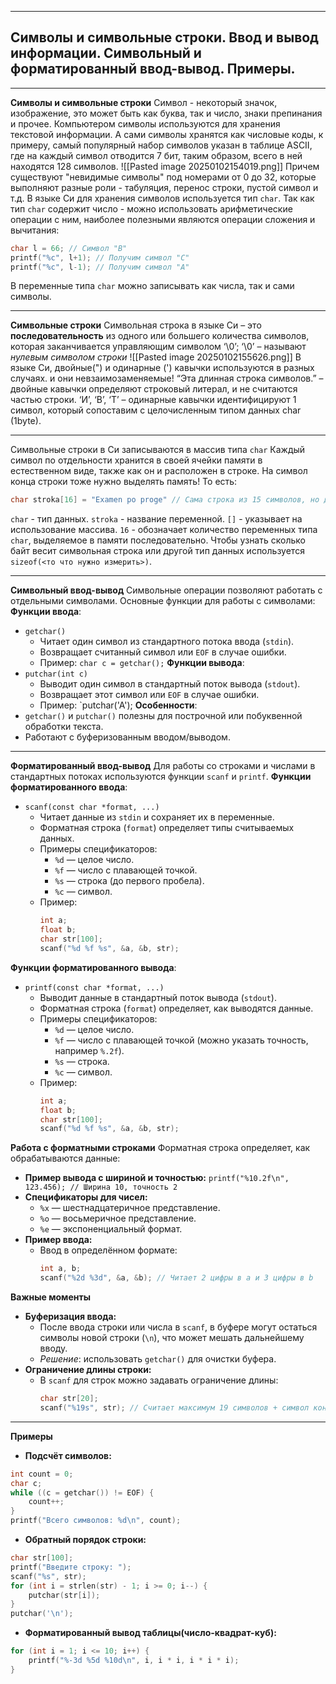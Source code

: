 ___
## Символы и символьные строки. Ввод и вывод информации. Символьный и форматированный ввод-вывод. Примеры.

___
**Символы и символьные строки**
Символ - некоторый значок, изображение, это может быть как буква, так и число, знаки препинания и прочее. Компьютером символы используются для хранения текстовой информации. А сами символы хранятся как числовые коды, к примеру, самый популярный набор символов указан в таблице ASCII, где на каждый символ отводится 7 бит, таким образом, всего в ней находятся 128 символов.
![[Pasted image 20250102154019.png]]
Причем существуют "невидимые символы" под номерами от 0 до 32, которые выполняют разные роли - табуляция, перенос строки, пустой символ и т.д.
В языке Си для хранения символов используется тип `char`.
Так как тип `char` содержит число - можно использовать арифметические операции с ним, наиболее полезными являются операции сложения и вычитания:
```c
char l = 66; // Символ "B"
printf("%c", l+1); // Получим символ "C"
printf("%c", l-1); // Получим символ "A"
```
В переменные типа `char` можно записывать как числа, так и сами символы.
___
**Символьные строки**
Символьная строка в языке Си – это **последовательность** из одного или большего количества символов, которая заканчивается управляющим символом ‘\0’; 
‘\0’ – называют *нулевым символом строки*
![[Pasted image 20250102155626.png]]
В языке Си, двойные(") и одинарные (') кавычки используются в разных случаях. и они невзаимозаменяемые!
“Эта длинная строка символов.” – двойные кавычки определяют строковый литерал, и не считаются частью строки.
‘И’, ‘В’, ‘Т’ – одинарные кавычки идентифицируют 1 символ, который сопоставим с целочисленным типом данных char (1byte).
___
Символьные строки в Си записываются в массив типа `char`
Каждый символ по отдельности хранится в своей ячейки памяти в естественном виде, также как он и расположен в строке.
На символ конца строки тоже нужно выделять память! То есть:
```c
char stroka[16] = "Examen po proge" // Сама строка из 15 символов, но добавляем символ конца строки и получится 16.
```
`char` - тип данных.
`stroka` - название переменной.
`[]` - указывает на использование массива.
`16` - обозначает количество переменных типа `char`, выделяемое в памяти последовательно.
Чтобы узнать сколько байт весит символьная строка или другой тип данных используется `sizeof(<то что нужно измерить>)`.
___
**Символьный ввод-вывод**
Символьные операции позволяют работать с отдельными символами. Основные функции для работы с символами:
**Функции ввода**:
- `getchar()`
    - Читает один символ из стандартного потока ввода (`stdin`).
    - Возвращает считанный символ или `EOF` в случае ошибки.
    - Пример:
        `char c = getchar();`
**Функции вывода**:
- `putchar(int c)`
    - Выводит один символ в стандартный поток вывода (`stdout`).
    - Возвращает этот символ или `EOF` в случае ошибки.
    - Пример:
        `putchar('A');
**Особенности**:
- `getchar()` и `putchar()` полезны для построчной или побуквенной обработки текста.
- Работают с буферизованным вводом/выводом.
___
**Форматированный ввод-вывод**
Для работы со строками и числами в стандартных потоках используются функции `scanf` и `printf`.
**Функции форматированного ввода**:
- `scanf(const char *format, ...)`
    - Читает данные из `stdin` и сохраняет их в переменные.
    - Форматная строка (`format`) определяет типы считываемых данных.
    - Примеры спецификаторов:
        - `%d` — целое число.
        - `%f` — число с плавающей точкой.
        - `%s` — строка (до первого пробела).
        - `%c` — символ.
    - Пример:
        ```c
        int a;
        float b; 
        char str[100];
        scanf("%d %f %s", &a, &b, str);
		```

**Функции форматированного вывода**:
- `printf(const char *format, ...)`
    - Выводит данные в стандартный поток вывода (`stdout`).
    - Форматная строка (`format`) определяет, как выводятся данные.
    - Примеры спецификаторов:
        - `%d` — целое число.
        - `%f` — число с плавающей точкой (можно указать точность, например `%.2f`).
        - `%s` — строка.
        - `%c` — символ.
    - Пример:
      ```c
      int a;
      float b;
      char str[100];
      scanf("%d %f %s", &a, &b, str);
      ```
**Работа с форматными строками**
Форматная строка определяет, как обрабатываются данные:
- **Пример вывода с шириной и точностью:**
    `printf("%10.2f\n", 123.456); // Ширина 10, точность 2`
- **Спецификаторы для чисел:**
    - `%x` — шестнадцатеричное представление.
    - `%o` — восьмеричное представление.
    - `%e` — экспоненциальный формат.
- **Пример ввода:**
    - Ввод в определённом формате:
        ```c
        int a, b;
        scanf("%2d %3d", &a, &b); // Читает 2 цифры в a и 3 цифры в b
		```

**Важные моменты**
- **Буферизация ввода:**
    - После ввода строки или числа в `scanf`, в буфере могут остаться символы новой строки (`\n`), что может мешать дальнейшему вводу.
    - *Решение*: использовать `getchar()` для очистки буфера.
- **Ограничение длины строки:**
    - В `scanf` для строк можно задавать ограничение длины:
        ```c
        char str[20];
        scanf("%19s", str); // Считает максимум 19 символов + символ конца строки
		```
___
**Примеры**
* **Подсчёт символов:**
```c
int count = 0;
char c;
while ((c = getchar()) != EOF) {
    count++;
}
printf("Всего символов: %d\n", count);
```
* **Обратный порядок строки:**
```c
char str[100];
printf("Введите строку: ");
scanf("%s", str);
for (int i = strlen(str) - 1; i >= 0; i--) {
    putchar(str[i]);
}
putchar('\n');
```
* **Форматированный вывод таблицы(число-квадрат-куб):**
```c
for (int i = 1; i <= 10; i++) {
    printf("%-3d %5d %10d\n", i, i * i, i * i * i);
}
```
